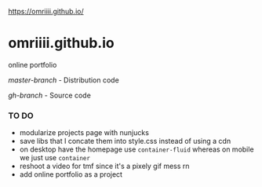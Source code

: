 https://omriiii.github.io/

# omriiii.github.io
online portfolio

*master-branch* - Distribution code

*gh-branch* - Source code

### TO DO
* modularize projects page with nunjucks
* save libs that I concate them into style.css instead of using a cdn
* on desktop have the homepage use `container-fluid` whereas on mobile we just use `container`
* reshoot a video for tmf since it's a pixely gif mess rn
* add online portfolio as a project
